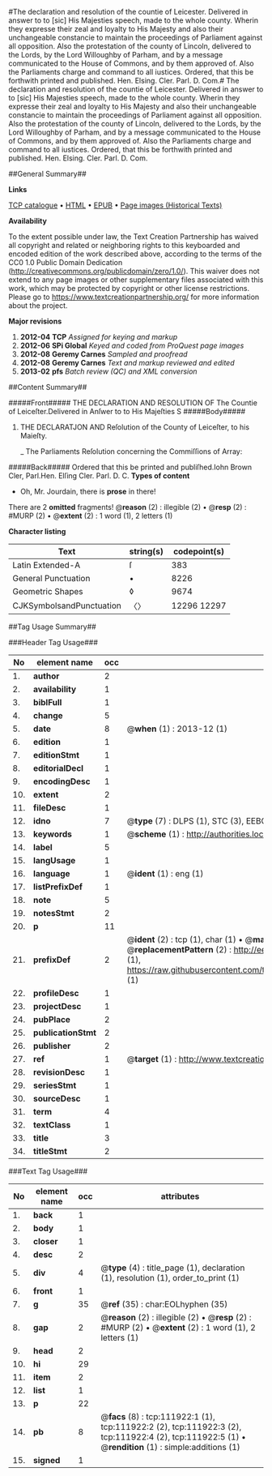 #The declaration and resolution of the countie of Leicester. Delivered in answer to to [sic] His Majesties speech, made to the whole county. Wherin they expresse their zeal and loyalty to His Majesty and also their unchangeable constancie to maintain the proceedings of Parliament against all opposition. Also the protestation of the county of Lincoln, delivered to the Lords, by the Lord Willoughby of Parham, and by a message communicated to the House of Commons, and by them approved of. Also the Parliaments charge and command to all iustices. Ordered, that this be forthwith printed and published. Hen. Elsing. Cler. Parl. D. Com.#
The declaration and resolution of the countie of Leicester. Delivered in answer to to [sic] His Majesties speech, made to the whole county. Wherin they expresse their zeal and loyalty to His Majesty and also their unchangeable constancie to maintain the proceedings of Parliament against all opposition. Also the protestation of the county of Lincoln, delivered to the Lords, by the Lord Willoughby of Parham, and by a message communicated to the House of Commons, and by them approved of. Also the Parliaments charge and command to all iustices. Ordered, that this be forthwith printed and published. Hen. Elsing. Cler. Parl. D. Com.

##General Summary##

**Links**

[TCP catalogue](http://www.ota.ox.ac.uk/tcp/)  • 
[HTML](http://tei.it.ox.ac.uk/tcp/Texts-HTML/free/A82/A82062.html)  • 
[EPUB](http://tei.it.ox.ac.uk/tcp/Texts-EPUB/free/A82/A82062.epub) • 
[Page images (Historical Texts)](https://historicaltexts.jisc.ac.uk/eebo-99859823e)

**Availability**

To the extent possible under law, the Text Creation Partnership has waived all copyright and related or neighboring rights to this keyboarded and encoded edition of the work described above, according to the terms of the CC0 1.0 Public Domain Dedication (http://creativecommons.org/publicdomain/zero/1.0/). This waiver does not extend to any page images or other supplementary files associated with this work, which may be protected by copyright or other license restrictions. Please go to https://www.textcreationpartnership.org/ for more information about the project.

**Major revisions**

1. __2012-04__ __TCP__ *Assigned for keying and markup*
1. __2012-06__ __SPi Global__ *Keyed and coded from ProQuest page images*
1. __2012-08__ __Geremy Carnes__ *Sampled and proofread*
1. __2012-08__ __Geremy Carnes__ *Text and markup reviewed and edited*
1. __2013-02__ __pfs__ *Batch review (QC) and XML conversion*

##Content Summary##

#####Front#####
THE DECLARATION AND RESOLUTION OF The Countie of Leiceſter.Delivered in Anſwer to to His Majeſties S
#####Body#####

1. THE DECLARATJON AND Reſolution of the County of Leiceſter, to his Maieſty.

    _ The Parliaments Reſolution concerning the Commiſſions of Array:

#####Back#####
Ordered that this be printed and publiſhed.Iohn Brown Cler, Parl.Hen. Elſing Cler. Parl. D. C.
**Types of content**

  * Oh, Mr. Jourdain, there is **prose** in there!

There are 2 **omitted** fragments! 
 @__reason__ (2) : illegible (2)  •  @__resp__ (2) : #MURP (2)  •  @__extent__ (2) : 1 word (1), 2 letters (1)

**Character listing**


|Text|string(s)|codepoint(s)|
|---|---|---|
|Latin Extended-A|ſ|383|
|General Punctuation|•|8226|
|Geometric Shapes|◊|9674|
|CJKSymbolsandPunctuation|〈〉|12296 12297|

##Tag Usage Summary##

###Header Tag Usage###

|No|element name|occ|attributes|
|---|---|---|---|
|1.|__author__|2||
|2.|__availability__|1||
|3.|__biblFull__|1||
|4.|__change__|5||
|5.|__date__|8| @__when__ (1) : 2013-12 (1)|
|6.|__edition__|1||
|7.|__editionStmt__|1||
|8.|__editorialDecl__|1||
|9.|__encodingDesc__|1||
|10.|__extent__|2||
|11.|__fileDesc__|1||
|12.|__idno__|7| @__type__ (7) : DLPS (1), STC (3), EEBO-CITATION (1), PROQUEST (1), VID (1)|
|13.|__keywords__|1| @__scheme__ (1) : http://authorities.loc.gov/ (1)|
|14.|__label__|5||
|15.|__langUsage__|1||
|16.|__language__|1| @__ident__ (1) : eng (1)|
|17.|__listPrefixDef__|1||
|18.|__note__|5||
|19.|__notesStmt__|2||
|20.|__p__|11||
|21.|__prefixDef__|2| @__ident__ (2) : tcp (1), char (1)  •  @__matchPattern__ (2) : ([0-9\-]+):([0-9IVX]+) (1), (.+) (1)  •  @__replacementPattern__ (2) : http://eebo.chadwyck.com/downloadtiff?vid=$1&page=$2 (1), https://raw.githubusercontent.com/textcreationpartnership/Texts/master/tcpchars.xml#$1 (1)|
|22.|__profileDesc__|1||
|23.|__projectDesc__|1||
|24.|__pubPlace__|2||
|25.|__publicationStmt__|2||
|26.|__publisher__|2||
|27.|__ref__|1| @__target__ (1) : http://www.textcreationpartnership.org/docs/. (1)|
|28.|__revisionDesc__|1||
|29.|__seriesStmt__|1||
|30.|__sourceDesc__|1||
|31.|__term__|4||
|32.|__textClass__|1||
|33.|__title__|3||
|34.|__titleStmt__|2||


###Text Tag Usage###

|No|element name|occ|attributes|
|---|---|---|---|
|1.|__back__|1||
|2.|__body__|1||
|3.|__closer__|1||
|4.|__desc__|2||
|5.|__div__|4| @__type__ (4) : title_page (1), declaration (1), resolution (1), order_to_print (1)|
|6.|__front__|1||
|7.|__g__|35| @__ref__ (35) : char:EOLhyphen (35)|
|8.|__gap__|2| @__reason__ (2) : illegible (2)  •  @__resp__ (2) : #MURP (2)  •  @__extent__ (2) : 1 word (1), 2 letters (1)|
|9.|__head__|2||
|10.|__hi__|29||
|11.|__item__|2||
|12.|__list__|1||
|13.|__p__|22||
|14.|__pb__|8| @__facs__ (8) : tcp:111922:1 (1), tcp:111922:2 (2), tcp:111922:3 (2), tcp:111922:4 (2), tcp:111922:5 (1)  •  @__rendition__ (1) : simple:additions (1)|
|15.|__signed__|1||
